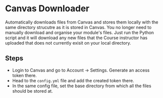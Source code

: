 # Canvas Downloader

Automatically downloads files from Canvas and stores them locally with the same directory strucutre as it is stored in Canvas. 
You no longer need to manually download and organise your module's files. 
Just run the Python script and it will download any new files that the Course instructor has uploaded that does not currently exisit on your local directory.

## Steps
- Login to Canvas and go to Account -> Settings. Generate an access token there.
- Head to the `config.yml` file and add the created token there.
- In the same config file, set the base directory from which all the files should be stored at.
